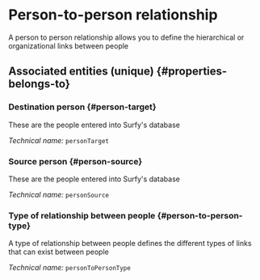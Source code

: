 # Person-to-person relationship
<!--- THIS FILE IS GENERATED PLEASE DO NOT EDIT IT DIRECTLY --->

A person to person relationship allows you to define the hierarchical or organizational links between people

<OH code="personToPerson"/>







## Associated entities (unique) {#properties-belongs-to}

### Destination person {#person-target}

These are the people entered into Surfy's database

*Technical name:* ```personTarget```
<PH code="personToPerson:personTarget"/>

### Source person {#person-source}

These are the people entered into Surfy's database

*Technical name:* ```personSource```
<PH code="personToPerson:personSource"/>

### Type of relationship between people {#person-to-person-type}

A type of relationship between people defines the different types of links that can exist between people

*Technical name:* ```personToPersonType```
<PH code="personToPerson:personToPersonType"/>





